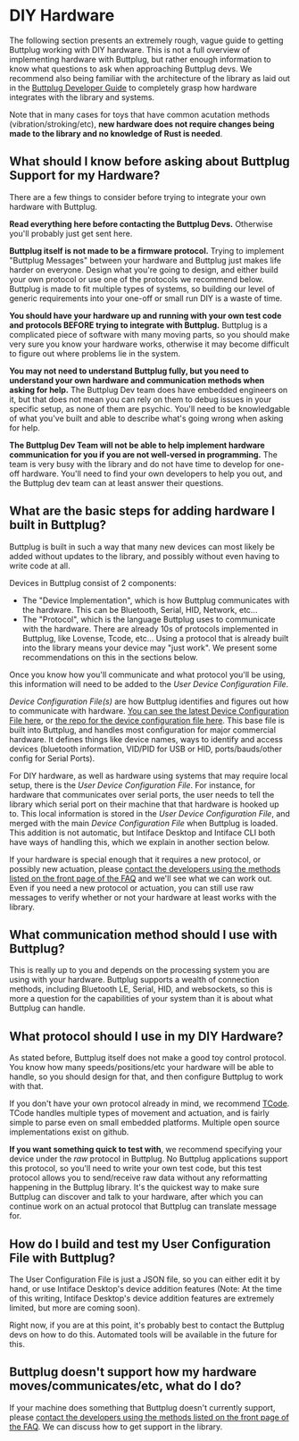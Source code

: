 # DIY Hardware

The following section presents an extremely rough, vague guide to getting Buttplug working with DIY hardware. This is not a full overview of implementing hardware with Buttplug, but rather enough information to know what questions to ask when approaching Buttplug devs. We recommend also being familiar with the architecture of the library as laid out in the [Buttplug Developer Guide](https://buttplug-developer-guide.docs.buttplug.io) to completely grasp how hardware integrates with the library and systems.

Note that in many cases for toys that have common acutation methods (vibration/stroking/etc), **new hardware does not require changes being made to the library and no knowledge of Rust is needed**.

## What should I know before asking about Buttplug Support for my Hardware?

There are a few things to consider before trying to integrate your own hardware with Buttplug.

**Read everything here before contacting the Buttplug Devs.** Otherwise you'll probably just get sent here.

**Buttplug itself is not made to be a firmware protocol.** Trying to implement "Buttplug Messages" between your hardware and Buttplug just makes life harder on everyone. Design what you're going to design, and either build your own protocol or use one of the protocols we recommend below. Buttplug is made to fit multiple types of systems, so building our level of generic requirements into your one-off or small run DIY is a waste of time.

**You should have your hardware up and running with your own test code and protocols BEFORE trying to integrate with Buttplug.** Buttplug is a complicated piece of software with many moving parts, so you should make very sure you know your hardware works, otherwise it may become difficult to figure out where problems lie in the system.

**You may not need to understand Buttplug fully, but you need to understand your own hardware and communication methods when asking for help.** The Buttplug Dev team does have embedded engineers on it, but that does not mean you can rely on them to debug issues in your specific setup, as none of them are psychic. You'll need to be knowledgable of what you've built and able to describe what's going wrong when asking for help.

**The Buttplug Dev Team will not be able to help implement hardware communication for you if you are not well-versed in programming.** The team is very busy with the library and do not have time to develop for one-off hardware. You'll need to find your own developers to help you out, and the Buttplug dev team can at least answer their questions.

## What are the basic steps for adding hardware I built in Buttplug?

Buttplug is built in such a way that many new devices can most likely be added without updates to the library, and possibly without even having to write code at all.

Devices in Buttplug consist of 2 components:

- The "Device Implementation", which is how Buttplug communicates with the hardware. This can be
  Bluetooth, Serial, HID, Network, etc...
- The "Protocol", which is the language Buttplug uses to communicate with the hardware. There are
  already 10s of protocols implemented in Buttplug, like Lovense, Tcode, etc... Using a protocol that is already built into the library means your device may "just work". We present some recommendations on this in the sections below.

Once you know how you'll communicate and what protocol you'll be using, this information will need to be added to the _User Device Configuration File_.

_Device Configuration File(s)_ are how Buttplug identifies and figures out how to communicate with hardware. [You can see the latest Device Configuration File here](https://buttplug-rs-device-config.buttplug.io/), or [the repo for the device configuration file here](https://github.com/buttplugio/buttplug/tree/master/buttplug/buttplug-device-config). This base file is built into Buttplug, and handles most configuration for major commercial hardware. It defines things like device names, ways to identify and access devices (bluetooth information, VID/PID for USB or HID, ports/bauds/other config for Serial Ports).

For DIY hardware, as well as hardware using systems that may require local setup, there is the _User Device Configuration File_. For instance, for hardware that communicates over serial ports, the user needs to tell the library which serial port on their machine that that hardware is hooked up to. This local information is stored in the _User Device Configuration File_, and merged with the main _Device Configuration File_ when Buttplug is loaded. This addition is not automatic, but Intiface Desktop and Intiface CLI both have ways of handling this, which we explain in another section below.

If your hardware is special enough that it requires a new protocol, or possibly new actuation, please [contact the developers using the methods listed on the front page of the FAQ](/) and we'll see what we can work out. Even if you need a new protocol or actuation, you can still use raw messages to verify whether or not your hardware at least works with the library.

## What communication method should I use with Buttplug?

This is really up to you and depends on the processing system you are using with your hardware. Buttplug supports a wealth of connection methods, including Bluetooth LE, Serial, HID, and websockets, so this is more a question for the capabilities of your system than it is about what Buttplug can handle.

## What protocol should I use in my DIY Hardware?

As stated before, Buttplug itself does not make a good toy control protocol. You know how many speeds/positions/etc your hardware will be able to handle, so you should design for that, and then configure Buttplug to work with that.

If you don't have your own protocol already in mind, we recommend [TCode](https://stpihkal.docs.buttplug.io/protocols/tcode.html). TCode handles multiple types of movement and actuation, and is fairly simple to parse even on small embedded platforms. Multiple open source implementations exist on github.

**If you want something quick to test with**, we recommend specifying your device under the _raw_ protocol in Buttplug. No Buttplug applications support this protocol, so you'll need to write your own test code, but this test protocol allows you to send/receive raw data without any reformatting happening in the Buttplug library. It's the quickest way to make sure Buttplug can discover and talk to your hardware, after which you can continue work on an actual protocol that Buttplug can translate message for.

## How do I build and test my User Configuration File with Buttplug?

The User Configuration File is just a JSON file, so you can either edit it by hand, or use Intiface Desktop's device addition features (Note: At the time of this writing, Intiface Desktop's device addition features are extremely limited, but more are coming soon).

Right now, if you are at this point, it's probably best to contact the Buttplug devs on how to do this. Automated tools will be available in the future for this.

## Buttplug doesn't support how my hardware moves/communicates/etc, what do I do?

If your machine does something that Buttplug doesn't currently support, please [contact the developers using the methods listed on the front page of the FAQ](/). We can discuss how to get support in the library.